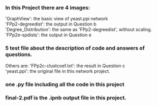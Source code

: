### In this Project there are 4 images:
'GraphView': the basic view of yeast.ppi network<br>
'FPp2-degreedist': the output in Question b<br>
'Degree_Distribution': the same as 'FPp2-degreedist', without scaling.<br>
'FPp2e-spdists': the output in Question e

### 5 test file about the description of code and answers of questions.
Others are:
'FPp2c-clustcoef.txt': the result in Question c<br>
'yeast.ppi': the original file in this network project.

### one .py file including all the code in this project
### final-2.pdf is the .ipnb output file in this project.
